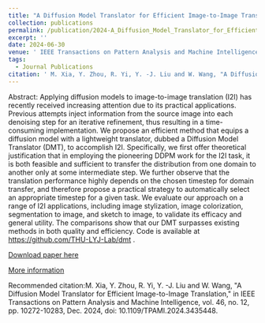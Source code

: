 ```yaml
---
title: "A Diffusion Model Translator for Efficient Image-to-Image Translation"
collection: publications
permalink: /publication/2024-A_Diffusion_Model_Translator_for_Efficient_Image-to-Image_Translation
excerpt: ''
date: 2024-06-30
venue: ' IEEE Transactions on Pattern Analysis and Machine Intelligence'
tags:
  - Journal Publications
citation: ' M. Xia, Y. Zhou, R. Yi, Y. -J. Liu and W. Wang, "A Diffusion Model Translator for Efficient Image-to-Image Translation," in IEEE Transactions on Pattern Analysis and Machine Intelligence, vol. 46, no. 12, pp. 10272-10283, Dec. 2024, doi: 10.1109/TPAMI.2024.3435448.'
---
```


Abstract: Applying diffusion models to image-to-image translation (I2I) has recently received increasing attention due to its practical applications. Previous attempts inject information from the source image into each denoising step for an iterative refinement, thus resulting in a time-consuming implementation. We propose an efficient method that equips a diffusion model with a lightweight translator, dubbed a Diffusion Model Translator (DMT), to accomplish I2I. Specifically, we first offer theoretical justification that in employing the pioneering DDPM work for the I2I task, it is both feasible and sufficient to transfer the distribution from one domain to another only at some intermediate step. We further observe that the translation performance highly depends on the chosen timestep for domain transfer, and therefore propose a practical strategy to automatically select an appropriate timestep for a given task. We evaluate our approach on a range of I2I applications, including image stylization, image colorization, segmentation to image, and sketch to image, to validate its efficacy and general utility. The comparisons show that our DMT surpasses existing methods in both quality and efficiency. Code is available at https://github.com/THU-LYJ-Lab/dmt .



[Download paper here](http://yongjinliu.github.io/files/2024-A_Diffusion_Model_Translator_for_Efficient_Image-to-Image_Translation.pdf)


[More information](https://cg.cs.tsinghua.edu.cn/people/~Yongjin/Yongjin.htm)

Recommended citation:M. Xia, Y. Zhou, R. Yi, Y. -J. Liu and W. Wang, "A Diffusion Model Translator for Efficient Image-to-Image Translation," in IEEE Transactions on Pattern Analysis and Machine Intelligence, vol. 46, no. 12, pp. 10272-10283, Dec. 2024, doi: 10.1109/TPAMI.2024.3435448.





